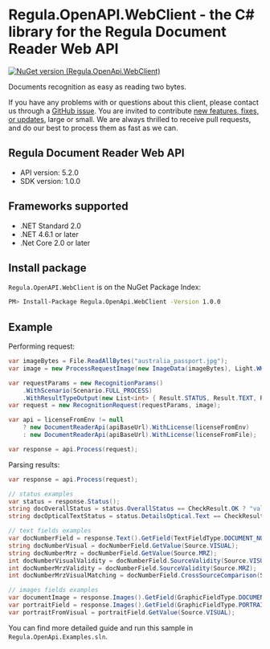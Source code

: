 # Regula.OpenAPI.WebClient - the C# library for the Regula Document Reader Web API

[![NuGet version (Regula.OpenApi.WebClient)](https://img.shields.io/nuget/v/Regula.OpenApi.WebClient.svg?style=flat-square)](https://www.nuget.org/packages/Regula.OpenApi.WebClient/)

Documents recognition as easy as reading two bytes.

If you have any problems with or questions about this client, please contact us
through a [GitHub issue](https://github.com/regulaforensics/DocumentReader-web-csharp-client/issues).
You are invited to contribute [new features, fixes, or updates](https://github.com/regulaforensics/DocumentReader-web-csharp-client/issues?q=is%3Aissue+is%3Aopen+label%3A%22help+wanted%22), large or small. 
We are always thrilled to receive pull requests, and do our best to process them as fast as we can.

## Regula Document Reader Web API

- API version: 5.2.0
- SDK version: 1.0.0

## Frameworks supported

- .NET Standard 2.0
- .NET 4.6.1 or later
- .Net Core 2.0 or later

## Install package
`Regula.OpenAPI.WebClient` is on the NuGet Package Index:

```bash
PM> Install-Package Regula.OpenApi.WebClient -Version 1.0.0
```

## Example

Performing request:
```csharp
var imageBytes = File.ReadAllBytes("australia_passport.jpg");
var image = new ProcessRequestImage(new ImageData(imageBytes), Light.WHITE);

var requestParams = new RecognitionParams()
    .WithScenario(Scenario.FULL_PROCESS)
    .WithResultTypeOutput(new List<int> { Result.STATUS, Result.TEXT, Result.IMAGES, Result.DOCUMENT_TYPE });
var request = new RecognitionRequest(requestParams, image);

var api = licenseFromEnv != null 
    ? new DocumentReaderApi(apiBaseUrl).WithLicense(licenseFromEnv)
    : new DocumentReaderApi(apiBaseUrl).WithLicense(licenseFromFile);

var response = api.Process(request);
```

Parsing results:
```csharp
var response = api.Process(request);

// status examples
var status = response.Status();
string docOverallStatus = status.OverallStatus == CheckResult.OK ? "valid" : "not valid";
string docOpticalTextStatus = status.DetailsOptical.Text == CheckResult.OK ? "valid" : "not valid";

// text fields examples
var docNumberField = response.Text().GetField(TextFieldType.DOCUMENT_NUMBER);
string docNumberVisual = docNumberField.GetValue(Source.VISUAL);
string docNumberMrz = docNumberField.GetValue(Source.MRZ);
int docNumberVisualValidity = docNumberField.SourceValidity(Source.VISUAL);
int docNumberMrzValidity = docNumberField.SourceValidity(Source.MRZ);
int docNumberMrzVisualMatching = docNumberField.CrossSourceComparison(Source.MRZ, Source.VISUAL);

// images fields examples
var documentImage = response.Images().GetField(GraphicFieldType.DOCUMENT_FRONT).GetValue();
var portraitField = response.Images().GetField(GraphicFieldType.PORTRAIT);
var portraitFromVisual = portraitField.GetValue(Source.VISUAL);
```
You can find more detailed guide and run this sample in `Regula.OpenApi.Examples.sln`.
